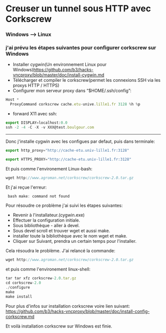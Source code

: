 # Creuser un tunnel sous HTTP avec Corkscrew

### Windows --> Linux

### j'ai prévu les étapes suivantes pour configurer corkscrew sur Windows

* Installer cygwin(Un environnement Linux pour Windows)https://github.com/b3/hacks-vncproxy/blob/master/doc/install-cygwin.md
* Télécharger et compiler le corkscrew(permet les connexions SSH via les proxys HTTP / HTTPS)
* Configurer mon serveur proxy dans “$HOME/.ssh/config”:
```javascript
Host *
  ProxyCommand corkscrew cache.etu-unive.lille1.fr 3128 %h %p
```
* forward X11 avec ssh:
```javascript
export DISPLAY=localhost:0.0
ssh -2 -4 -C -X -v XXX@test.boulgour.com
```
------------
Donc j'installe cygwin avec les configues par defaut, puis dans terminale:
```javascript
export http_proxy="http://cache-etu.univ-lille1.fr:3128"

export HTTPS_PROXY="http://cache-etu.univ-lille1.fr:3128"
```
Et puis comme l'environement Linux-bash:
```javascript
wget http://www.agroman.net/corkscrew/corkscrew-2.0.tar.gz
```
Et j'ai reçue l'erreur:
```javascript
 bash make: command not found
```
Pour résoudre ce problème j'ai suivi les étapes suivantes:
* Revenir à l'installateur.(cygwin.exe)
* Effectuer la configuration initiale.
* Sous bibliothèque - aller à devel.
* Sous devel scroll et trouver wget et aussi make.
* installer toute la bibliothèque avec le nom wget et make.
* Cliquer sur Suivant, prendra un certain temps pour l'installer.

Cela résoudra le problème.
J'ai relancé la commande:
```javascript
wget http://www.agroman.net/corkscrew/corkscrew-2.0.tar.gz
```
et puis comme l'environement linux-shell: 
```javascript
tar tar xfz corkscrew-2.0.tar.gz
cd corkscrew-2.0
./configure
make
make install
```
Pour plus d'infos sur installation corkscrew voire lien suivant:
https://github.com/b3/hacks-vncproxy/blob/master/doc/install-config-corkscrew.md

Et voilà installation corkscrew sur Windows est finie.

















